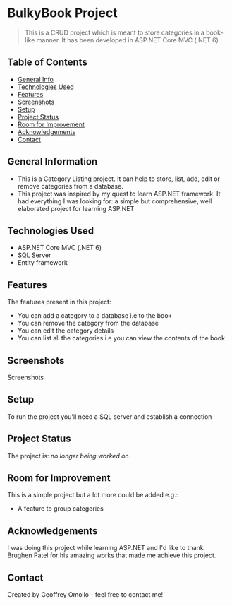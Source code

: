 # BulkyBook Project
> This is a CRUD project which is meant to store categories in a book-like manner. It has been developed in ASP.NET Core MVC (.NET 6)

## Table of Contents
* [General Info](#general-information)
* [Technologies Used](#technologies-used)
* [Features](#features)
* [Screenshots](#screenshots)
* [Setup](#setup)
* [Project Status](#project-status)
* [Room for Improvement](#room-for-improvement)
* [Acknowledgements](#acknowledgements)
* [Contact](#contact)
<!-- * [License](#license) -->

## General Information
- This is a Category Listing project. It can help to store, list, add, edit or remove categories from a database.
- This project was inspired by my quest to learn ASP.NET framework. It had everything I was looking for: a simple but comprehensive, well elaborated project for learning ASP.NET

## Technologies Used
- ASP.NET Core MVC (.NET 6)
- SQL Server
- Entity framework

## Features
The features present in this project:
- You can add a category to a database i.e to the book
- You can remove the category from the database
- You can edit the category details
- You can list all the categories i.e you can view the contents of the book

## Screenshots

Screenshots


## Setup

To run the project you'll need a SQL server and establish a connection

## Project Status
The project is: _no longer being worked on_.

## Room for Improvement
This is a simple project but a lot more could be added e.g.:
- A feature to group categories

## Acknowledgements
I was doing this project while learning ASP.NET and I'd like to thank Brughen Patel for his amazing works that made me achieve this project.

## Contact
Created by Geoffrey Omollo - feel free to contact me!

<!-- Optional -->
<!-- ## License -->
<!-- This project is open source and available under the [... License](). -->

<!-- You don't have to include all sections - just the one's relevant to your project -->

